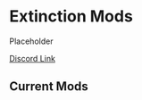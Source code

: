 # Extinction Mods

Placeholder

[Discord Link](#)

## Current Mods

<!-- ### [Chaos Triceratops](#) -->